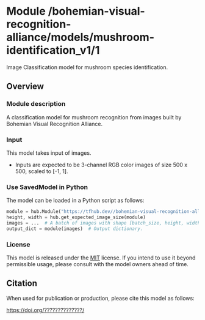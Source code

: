# Module /bohemian-visual-recognition-alliance/models/mushroom-identification_v1/1
Image Classification model for mushroom species identification.


<!-- fine-tunable: true -->
<!-- format: saved_model -->
<!-- asset-path: https://drive.google.com/file/d/1Q4FLvYUCjBa_7p6LWKx54swt21LD3YWf/view --> 
<!-- module-type: image-classification -->
<!-- interactive-model-name: Inception V4 -->
<!-- license: MIT -->

## Overview


### Module description

A classification model for mushroom recognition from images built by Bohemian Visual Recognition Alliance.

### Input

This model takes input of images.

* Inputs are expected to be 3-channel RGB color images of size 500 x 500, scaled to [-1, 1].

### Use SavedModel in Python

The model can be loaded in a Python script as follows:

```python
module = hub.Module("https://tfhub.dev//bohemian-visual-recognition-alliance/models/mushroom-identification/1")
height, width = hub.get_expected_image_size(module)
images = ...  # A batch of images with shape [batch_size, height, width, 3].
output_dict = module(images)  # Output dictionary.
```

### License

This model is released under the
 [MIT](https://github.com/Microsoft/dotnet/blob/master/LICENSE) license. If
 you intend to use it beyond permissible usage, please consult with the model
 owners ahead of time.

## Citation

When used for publication or production, please cite this model as follows:

 https://doi.org/??????????????/
